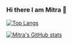 ### Hi there I am Mitra 👋

<!--
**mitra06/mitra06** is a ✨ _special_ ✨ repository because its `README.md` (this file) appears on your GitHub profile.

Here are some ideas to get you started:

- 🔭 I’m currently working on Natural Language Processing
- 🌱 I’m currently learning ...
- 👯 I’m looking to collaborate on 
- 🤔 I’m looking for help with ...
- 💬 Ask me about ...
- 📫 How to reach me: ...
- 😄 Pronouns: ...
- ⚡ Fun fact: ...
-->

[![Top Langs](https://github-readme-stats.vercel.app/api/top-langs/?username=mitra06&layout=compact)](https://github.com/mitra06/github-readme-stats)


[![Mitra's GitHub stats](https://github-readme-stats.vercel.app/api?username=mitra06)](https://github.com/mitra06/github-readme-stats)
